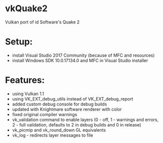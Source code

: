 # vkQuake2
Vulkan port of id Software's Quake 2

Setup:
===
- install Visual Studio 2017 Community (because of MFC and resources)
- install Windows SDK 10.0.17134.0 and MFC in Visual Studio installer

Features:
===
- using Vulkan 1.1
- using VK_EXT_debug_utils instead of VK_EXT_debug_report
- added custom debug console for debug builds
- updated with Knightmare software renderer with color
- fixed original compiler warnings
- vk_validation command to enable layers (0 - off, 1 - warnings and errors, 2 - full validation, defaults to 2 in debug builds and 0 in release)
- vk_picmip and vk_round_down GL equivalents
- vk_log - redirects layer messages to file